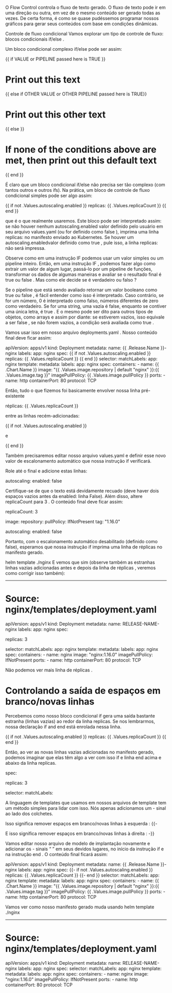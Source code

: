 O Flow Control controla o fluxo de texto gerado. O fluxo de texto pode ir em uma direção ou outra, em vez de o mesmo conteúdo ser gerado todas as vezes. De certa forma, é como se quase pudéssemos programar nossos gráficos para gerar seus conteúdos com base em condições dinâmicas.

Controle de fluxo condicional
Vamos explorar um tipo de controle de fluxo: blocos condicionais if/else .

Um bloco condicional complexo if/else pode ser assim:

{{ if VALUE or PIPELINE passed here is TRUE }}
  # Print out this text
{{ else if OTHER VALUE or OTHER PIPELINE passed here is TRUE}}
  # Print out this other text
{{ else }}
  # If none of the conditions above are met, then print out this default text
{{ end }}

É claro que um bloco condicional if/else não precisa ser tão complexo (com tantos outros e outros ifs). Na prática, um bloco de controle de fluxo condicional simples pode ser algo assim:

{{ if not .Values.autoscaling.enabled }}
  replicas: {{ .Values.replicaCount }}
  {{ end }}

que é o que realmente usaremos. Este bloco pode ser interpretado assim: se não houver nenhum autoscaling.enabled valor definido pelo usuário em seu arquivo values.yaml (ou for definido como false ), imprima uma linha replicas: no manifesto enviado ao Kubernetes. Se houver um autoscaling.enabledvalor definido como true , pule isso, a linha replicas: não será impressa.

Observe como em uma instrução IF podemos usar um valor simples ou um pipeline inteiro. Então, em uma instrução IF , podemos fazer algo como extrair um valor de algum lugar, passá-lo por um pipeline de funções, transformar os dados de algumas maneiras e avaliar se o resultado final é true ou false . Mas como ele decide se é verdadeiro ou falso ?

Se o pipeline que está sendo avaliado retornar um valor booleano como true ou false , é fácil entender como isso é interpretado. Caso contrário, se for um número, 0 é interpretado como falso, números diferentes de zero como verdadeiro. Se for uma string, uma vazia é false, enquanto se contiver uma única letra, é true . E o mesmo pode ser dito para outros tipos de objetos, como arrays e assim por diante: se estiverem vazios, isso equivale a ser false , se não forem vazios, a condição será avaliada como true .

Vamos usar isso em nosso arquivo deployments.yaml . Nosso conteúdo final deve ficar assim:

apiVersion: apps/v1
kind: Deployment
metadata:
  name: {{ .Release.Name }}-nginx
  labels:
    app: nginx
spec:
  {{ if not .Values.autoscaling.enabled }}
  replicas: {{ .Values.replicaCount }}
  {{ end }}
  selector:
    matchLabels:
      app: nginx
  template:
    metadata:
      labels:
        app: nginx
    spec:
      containers:
        - name: {{ .Chart.Name }}
          image: "{{ .Values.image.repository | default "nginx" }}:{{ .Values.image.tag }}"
          imagePullPolicy: {{ .Values.image.pullPolicy }}
          ports:
            - name: http
              containerPort: 80
              protocol: TCP


Então, tudo o que fizemos foi basicamente envolver nossa linha pré-existente

réplicas: {{ .Values.replicaCount }}

entre as linhas recém-adicionadas:

{{ if not .Values.autoscaling.enabled }}

e

{{ end }}

Também precisaremos editar nosso arquivo values.yaml e definir esse novo valor de escalonamento automático que nossa instrução if verificará.

Role até o final e adicione estas linhas:

autoscaling:
  enabled: false

Certifique-se de que o texto está devidamente recuado (deve haver dois espaços vazios antes da enabled: linha False). Além disso, altere replicaCount para 3 . O conteúdo final deve ficar assim:

replicaCount: 3

image:
  repository:
  pullPolicy: IfNotPresent
  tag: "1.16.0"

autoscaling:
  enabled: false

Portanto, com o escalonamento automático desabilitado (definido como false), esperamos que nossa instrução if imprima uma linha de réplicas no manifesto gerado.

helm template ./nginx
E vemos que sim (observe também as estranhas linhas vazias adicionadas antes e depois da linha de réplicas , veremos como corrigir isso também):

---
# Source: nginx/templates/deployment.yaml
apiVersion: apps/v1
kind: Deployment
metadata:
  name: RELEASE-NAME-nginx
  labels:
    app: nginx
spec:
  
  replicas: 3
  
  selector:
    matchLabels:
      app: nginx
  template:
    metadata:
      labels:
        app: nginx
    spec:
      containers:
        - name: nginx
          image: "nginx:1.16.0"
          imagePullPolicy: IfNotPresent
          ports:
            - name: http
              containerPort: 80
              protocol: TCP


Não podemos ver mais linha de réplicas .

# Controlando a saída de espaços em branco/novas linhas

Percebemos como nosso bloco condicional if gera uma saída bastante estranha (linhas vazias) ao redor da linha replicas. Se nos lembrarmos, nossa declaração if and end está enrolada nessa linha.

{{ if not .Values.autoscaling.enabled }}
  replicas: {{ .Values.replicaCount }}
  {{ end }}

Então, ao ver as novas linhas vazias adicionadas no manifesto gerado, podemos imaginar que elas têm algo a ver com isso if e linha end acima e abaixo da linha replicas.

spec:

  replicas: 3
  
  selector:
    matchLabels:

A linguagem de templates que usamos em nossos arquivos de template tem um método simples para lidar com isso. Nós apenas adicionamos um - sinal ao lado dos colchetes.    

Isso significa remover espaços em branco/novas linhas à esquerda :
{{-

E isso significa remover espaços em branco/novas linhas à direita :
-}}

Vamos editar nosso arquivo de modelo de implantação novamente e adicionar os - sinais “ ” em seus devidos lugares, no início da instrução if e na instrução end . O conteúdo final ficará assim:

apiVersion: apps/v1
kind: Deployment
metadata:
  name: {{ .Release.Name }}-nginx
  labels:
    app: nginx
spec:
  {{- if not .Values.autoscaling.enabled }}
  replicas: {{ .Values.replicaCount }}
  {{- end }}
  selector:
    matchLabels:
      app: nginx
  template:
    metadata:
      labels:
        app: nginx
    spec:
      containers:
        - name: {{ .Chart.Name }}
          image: "{{ .Values.image.repository | default "nginx" }}:{{ .Values.image.tag }}"
          imagePullPolicy: {{ .Values.image.pullPolicy }}
          ports:
            - name: http
              containerPort: 80
              protocol: TCP

Vamos ver como nosso manifesto gerado muda usando helm template ./nginx

---
# Source: nginx/templates/deployment.yaml
apiVersion: apps/v1
kind: Deployment
metadata:
  name: RELEASE-NAME-nginx
  labels:
    app: nginx
spec:
  selector:
    matchLabels:
      app: nginx
  template:
    metadata:
      labels:
        app: nginx
    spec:
      containers:
        - name: nginx
          image: "nginx:1.16.0"
          imagePullPolicy: IfNotPresent
          ports:
            - name: http
              containerPort: 80
              protocol: TCP








